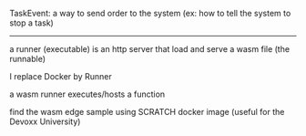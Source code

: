 TaskEvent: a way to send order to the system (ex: how to tell the system to stop a task)


----

a runner (executable) is an http server that load and serve a wasm file (the runnable)

I replace Docker by Runner


a wasm runner executes/hosts a function

find the wasm edge sample using SCRATCH docker image (useful for the Devoxx University)